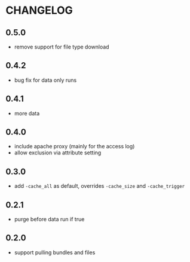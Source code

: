 CHANGELOG
=========

0.5.0
-----
* remove support for file type download

0.4.2
-----
* bug fix for data only runs

0.4.1
-----
* more data

0.4.0
-----
* include apache proxy (mainly for the access log)
* allow exclusion via attribute setting

0.3.0
-----
* add `-cache_all` as default, overrides `-cache_size` and `-cache_trigger`

0.2.1
-----
* purge before data run if true

0.2.0
-----
* support pulling bundles and files
